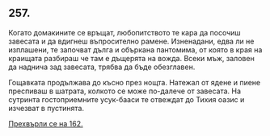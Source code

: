 ## 257.

Когато домакините се връщат, любопитството те кара да посочиш
завесата и да вдигнеш въпросително рамене. Изненадани, едва ли не
изплашени, те започват дълга и объркана пантомима, от която в края
на краищата разбираш че там е дъщерята на вожда. Всеки мъж,
заловен да наднича зад завесата, трябва да бъде обезглавен.

Гощавката продължава до късно през нощта. Натежал от ядене и
пиене преспиваш в шатрата, колкото се може по-далече от завесата.
На сутринта гостоприемните усук-бааси те отвеждат до Тихия оазис и
изчезват в пустинята.

[Прехвърли се на 162.](./162)
